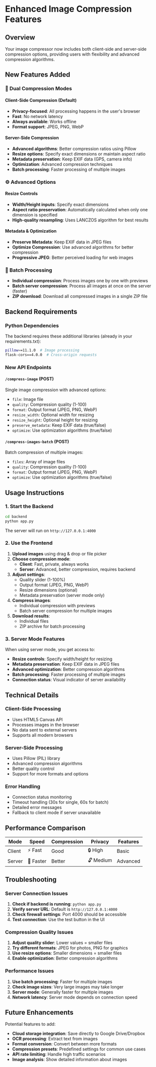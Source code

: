 # Enhanced Image Compression Features

## Overview
Your image compressor now includes both client-side and server-side compression options, providing users with flexibility and advanced compression algorithms.

## New Features Added

### 🔄 Dual Compression Modes

#### Client-Side Compression (Default)
- **Privacy-focused**: All processing happens in the user's browser
- **Fast**: No network latency
- **Always available**: Works offline
- **Format support**: JPEG, PNG, WebP

#### Server-Side Compression
- **Advanced algorithms**: Better compression ratios using Pillow
- **Resize options**: Specify exact dimensions or maintain aspect ratio
- **Metadata preservation**: Keep EXIF data (GPS, camera info)
- **Optimization**: Advanced compression techniques
- **Batch processing**: Faster processing of multiple images

### ⚙️ Advanced Options

#### Resize Controls
- **Width/Height inputs**: Specify exact dimensions
- **Aspect ratio preservation**: Automatically calculated when only one dimension is specified
- **High-quality resampling**: Uses LANCZOS algorithm for best results

#### Metadata & Optimization
- **Preserve Metadata**: Keep EXIF data in JPEG files
- **Optimize Compression**: Use advanced algorithms for better compression
- **Progressive JPEG**: Better perceived loading for web images

### 🚀 Batch Processing
- **Individual compression**: Process images one by one with previews
- **Batch server compression**: Process all images at once on the server (faster)
- **ZIP download**: Download all compressed images in a single ZIP file

## Backend Requirements

### Python Dependencies
The backend requires these additional libraries (already in your requirements.txt):
```bash
pillow==11.1.0  # Image processing
flask-cors==4.0.0  # Cross-origin requests
```

### New API Endpoints

#### `/compress-image` (POST)
Single image compression with advanced options:
- `file`: Image file
- `quality`: Compression quality (1-100)
- `format`: Output format (JPEG, PNG, WebP)
- `resize_width`: Optional width for resizing
- `resize_height`: Optional height for resizing
- `preserve_metadata`: Keep EXIF data (true/false)
- `optimize`: Use optimization algorithms (true/false)

#### `/compress-images-batch` (POST)
Batch compression of multiple images:
- `files`: Array of image files
- `quality`: Compression quality (1-100)
- `format`: Output format (JPEG, PNG, WebP)
- `optimize`: Use optimization algorithms (true/false)

## Usage Instructions

### 1. Start the Backend
```bash
cd backend
python app.py
```
The server will run on `http://127.0.0.1:4000`

### 2. Use the Frontend
1. **Upload images** using drag & drop or file picker
2. **Choose compression mode**:
   - **Client**: Fast, private, always works
   - **Server**: Advanced, better compression, requires backend
3. **Adjust settings**:
   - Quality slider (1-100%)
   - Output format (JPEG, PNG, WebP)
   - Resize dimensions (optional)
   - Metadata preservation (server mode only)
4. **Compress images**:
   - Individual compression with previews
   - Batch server compression for multiple images
5. **Download results**:
   - Individual files
   - ZIP archive for batch processing

### 3. Server Mode Features
When using server mode, you get access to:
- **Resize controls**: Specify width/height for resizing
- **Metadata preservation**: Keep EXIF data in JPEG files
- **Advanced optimization**: Better compression algorithms
- **Batch processing**: Faster processing of multiple images
- **Connection status**: Visual indicator of server availability

## Technical Details

### Client-Side Processing
- Uses HTML5 Canvas API
- Processes images in the browser
- No data sent to external servers
- Supports all modern browsers

### Server-Side Processing
- Uses Pillow (PIL) library
- Advanced compression algorithms
- Better quality control
- Support for more formats and options

### Error Handling
- Connection status monitoring
- Timeout handling (30s for single, 60s for batch)
- Detailed error messages
- Fallback to client mode if server unavailable

## Performance Comparison

| Mode | Speed | Compression | Privacy | Features |
|------|-------|-------------|---------|----------|
| Client | ⚡ Fast | Good | 🔒 High | Basic |
| Server | 🚀 Faster | Better | 🔓 Medium | Advanced |

## Troubleshooting

### Server Connection Issues
1. **Check if backend is running**: `python app.py`
2. **Verify server URL**: Default is `http://127.0.0.1:4000`
3. **Check firewall settings**: Port 4000 should be accessible
4. **Test connection**: Use the test button in the UI

### Compression Quality Issues
1. **Adjust quality slider**: Lower values = smaller files
2. **Try different formats**: JPEG for photos, PNG for graphics
3. **Use resize options**: Smaller dimensions = smaller files
4. **Enable optimization**: Better compression algorithms

### Performance Issues
1. **Use batch processing**: Faster for multiple images
2. **Check image sizes**: Very large images may take longer
3. **Server mode**: Generally faster for multiple images
4. **Network latency**: Server mode depends on connection speed

## Future Enhancements

Potential features to add:
- **Cloud storage integration**: Save directly to Google Drive/Dropbox
- **OCR processing**: Extract text from images
- **Format conversion**: Convert between more formats
- **Compression presets**: Predefined settings for common use cases
- **API rate limiting**: Handle high traffic scenarios
- **Image analysis**: Show detailed information about images
